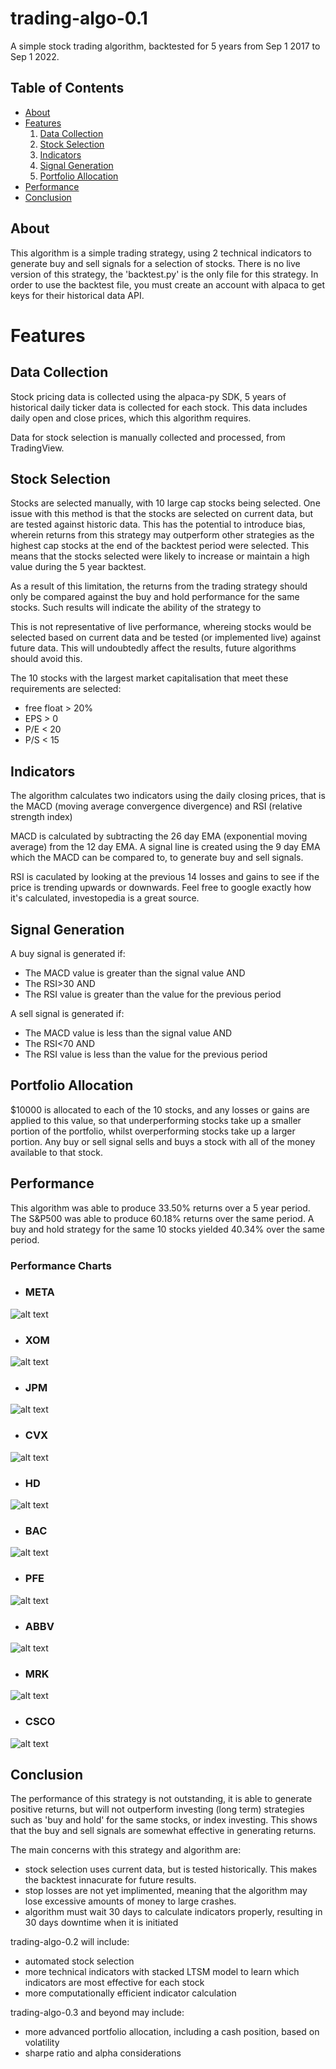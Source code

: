 # trading-algo-0.1

A simple stock trading algorithm, backtested for 5 years from Sep 1 2017 to Sep 1 2022.

## Table of Contents

* [About](#about)
* [Features](#features)
   1. [Data Collection](#data-collection)
   2. [Stock Selection](#stock-selection)
   3. [Indicators](#indicators)
   4. [Signal Generation](#signal-generation)
   5. [Portfolio Allocation](#portfolio-allocation)
* [Performance](#performance)
* [Conclusion](#conclusion)

## About <a name="about"></a>

This algorithm is a simple trading strategy, using 2 technical indicators to generate buy and sell signals for a selection of stocks.
There is no live version of this strategy, the 'backtest.py' is the only file for this strategy. In order to use the backtest file, you must create an account with alpaca to get keys for their historical data API.

# Features <a name="features"></a>
## Data Collection <a name="data-collection"></a>

Stock pricing data is collected using the alpaca-py SDK, 5 years of historical daily ticker data is collected for each stock. This data includes daily open and close prices, which this algorithm requires.

Data for stock selection is manually collected and processed, from TradingView.

## Stock Selection <a name="stock-selection"></a>

Stocks are selected manually, with 10 large cap stocks being selected. One issue with this method is that the stocks are selected on current data, but are tested against historic data. This has the potential to introduce bias, wherein returns from this strategy may outperform other strategies as the highest cap stocks at the end of the backtest period were selected. This means that the stocks selected were likely to increase or maintain a high value during the 5 year backtest.

As a result of this limitation, the returns from the trading strategy should only be compared against the buy and hold performance for the same stocks. Such results will indicate the ability of the strategy to 

This is not representative of live performance, whereing stocks would be selected based on current data and be tested (or implemented live) against future data. This will undoubtedly affect the results, future algorithms should avoid this.

The 10 stocks with the largest market capitalisation that meet these requirements are selected:

* free float > 20%
* EPS        > 0
* P/E        < 20
* P/S        < 15

## Indicators <a name="indicators"></a>

The algorithm calculates two indicators using the daily closing prices, that is the MACD (moving average convergence divergence) and RSI (relative strength index)

MACD is calculated by subtracting the 26 day EMA (exponential moving average) from the 12 day EMA. A signal line is created using the 9 day EMA which the MACD can be compared to, to generate buy and sell signals.

RSI is caculated by looking at the previous 14 losses and gains to see if the price is trending upwards or downwards. Feel free to google exactly how it's calculated, investopedia is a great source.

## Signal Generation <a name="signal-generation"></a>

A buy signal is generated if:
* The MACD value is greater than the signal value AND
* The RSI>30 AND
* The RSI value is greater than the value for the previous period

A sell signal is generated if:
* The MACD value is less than the signal value AND
* The RSI<70 AND
* The RSI value is less than the value for the previous period

## Portfolio Allocation <a name="portfolio-allocation"></a>

$10000 is allocated to each of the 10 stocks, and any losses or gains are applied to this value, so that underperforming stocks take up a smaller portion of the portfolio, whilst overperforming stocks take up a larger portion. Any buy or sell signal sells and buys a stock with all of the money available to that stock. 

## Performance <a name="performance"></a>

This algorithm was able to produce 33.50% returns over a 5 year period.
The S&P500 was able to produce 60.18% returns over the same period.
A buy and hold strategy for the same 10 stocks yielded 40.34% over the same period.
### Performance Charts
* ### META
![alt text](https://github.com/finn-corbett/trading-algo-0.1/blob/main/Images%20V2/META.png)
* ### XOM
![alt text](https://github.com/finn-corbett/trading-algo-0.1/blob/main/Images%20V2/XOM.png)
* ### JPM
![alt text](https://github.com/finn-corbett/trading-algo-0.1/blob/main/Images%20V2/JPM.png)
* ### CVX
![alt text](https://github.com/finn-corbett/trading-algo-0.1/blob/main/Images%20V2/CVX.png)
* ### HD
![alt text](https://github.com/finn-corbett/trading-algo-0.1/blob/main/Images%20V2/HD.png)
* ### BAC
![alt text](https://github.com/finn-corbett/trading-algo-0.1/blob/main/Images%20V2/BAC.png)
* ### PFE
![alt text](https://github.com/finn-corbett/trading-algo-0.1/blob/main/Images%20V2/PFE.png)
* ### ABBV
![alt text](https://github.com/finn-corbett/trading-algo-0.1/blob/main/Images%20V2/ABBV.png)
* ### MRK
![alt text](https://github.com/finn-corbett/trading-algo-0.1/blob/main/Images%20V2/MRK.png)
* ### CSCO
![alt text](https://github.com/finn-corbett/trading-algo-0.1/blob/main/Images%20V2/CSCO.png)

## Conclusion <a name="conclusion"></a>

The performance of this strategy is not outstanding, it is able to generate positive returns, but will not outperform investing (long term) strategies such as 'buy and hold' for the same stocks, or index investing. This shows that the buy and sell signals are somewhat effective in generating returns.

The main concerns with this strategy and algorithm are:
* stock selection uses current data, but is tested historically. This makes the backtest innacurate for future results.
* stop losses are not yet implimented, meaning that the algorithm may lose excessive amounts of money to large crashes.
* algorithm must wait 30 days to calculate indicators properly, resulting in 30 days downtime when it is initiated

trading-algo-0.2 will include:
* automated stock selection
* more technical indicators with stacked LTSM model to learn which indicators are most effective for each stock
* more computationally efficient indicator calculation

trading-algo-0.3 and beyond may include:
* more advanced portfolio allocation, including a cash position, based on volatility
* sharpe ratio and alpha considerations
